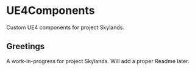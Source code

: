 # UE4Components
Custom UE4 components for project Skylands.

## Greetings
A work-in-progress for project Skylands. Will add a proper Readme later.
